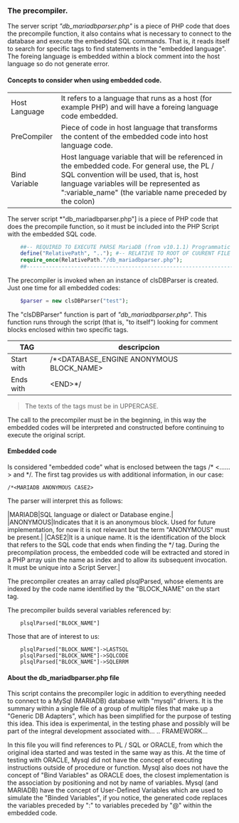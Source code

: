 ### The precompiler.
The server script *"db_mariadbparser.php"* is a piece of PHP code that does the precompile function, it also contains what is necessary to connect to the database and execute the embedded SQL commands. That is, it reads itself to search for specific tags to find statements in the "embedded language". The foreing language is embedded within a block comment into the host language so do not generate error.

#### Concepts to consider when using embedded code.

|             |	|
|----------------|-------------------------------|
|Host Language|It refers to a language that runs as a host (for example PHP) and will have a foreing language code embedded.|
|PreCompiler|Piece of code in host language that transforms the content of the embedded code into host language code.|
|Bind Variable|Host language variable that will be referenced in the embedded code. For general use, the PL / SQL convention will be used, that is, host language variables will be represented as ":variable_name" (the variable name preceded by the colon)|

The server script *"db_mariadbparser.php"] is a piece of PHP code that does the precompile function, so it must be included into the PHP Script with the embedded SQL code.

```php
	##-- REQUIRED TO EXECUTE PARSE MariaDB (from v10.1.1) Programmatic and Compound Statements
	define("RelativePath", ".."); #-- RELATIVE TO ROOT OF CUURENT FILE
	require_once(RelativePath."/db_mariadbparser.php");
	##-----------------------------------------------------------------------------------
```
The precompiler is invoked when an instance of clsDBParser is created. Just one time for all embedded codes:
```php
	$parser = new clsDBParser("test");
```
The "clsDBParser" function is part of *"db_mariadbparser.php"*. This function runs through the script (that is, "to itself") looking for comment blocks enclosed within two specific tags.

|TAG             |descripcion                          |
|----------------|-------------------------------|
|Start with|/*<DATABASE_ENGINE ANONYMOUS BLOCK_NAME\>|
|Ends with|\<END>*/|

>The texts of the tags must be in UPPERCASE.

The call to the precompiler must be in the beginning, in this way the embedded codes will be interpreted and constructed before continuing to execute the original script.

#### Embedded code
Is considered "embedded code" what is enclosed between the tags /* <……\> and <END> *\/. 
The first tag provides us with additional information, in our case:
```
/*<MARIADB ANONYMOUS CASE2>
```
The parser will interpret this as follows:
	
|MARIADB|SQL language or dialect or Database engine.|
|ANONYMOUS|Indicates that it is an anonymous block. Used for future implementation, for now it is not relevant but the term "ANONYMOUS" must be present.|
|CASE2|It is a unique name. It is the identification of the block that refers to the SQL code that ends when finding the <END>*/ tag. During the precompilation process, the embedded code will be extracted and stored in a PHP array usin the name as index and to allow its subsequent invocation. It must be unique into a Script Server.|


The precompiler creates an array called plsqlParsed, whose elements are indexed by the code name identified by the "BLOCK_NAME" on the start tag.
	
The precompiler builds several variables referenced by:
```
	plsqlParsed["BLOCK_NAME"]
```
Those that are of interest to us:
```
	plsqlParsed["BLOCK_NAME"]->LASTSQL
	plsqlParsed["BLOCK_NAME"]->SQLCODE
	plsqlParsed["BLOCK_NAME"]->SQLERRM
```

#### About the db_mariadbparser.php file
This script contains the precompiler logic in addition to everything needed to connect to a MySql (MARIADB) database with "mysqli" drivers. It is the summary within a single file of a group of multiple files that make up a "Generic DB Adapters", which has been simplified for the purpose of testing this idea. This idea is experimental, in the testing phase and possibly will be part of the integral development associated with… .. FRAMEWORK…

In this file you will find references to PL / SQL or ORACLE, from which the original idea started and was tested in the same way as this. At the time of testing with ORACLE, Mysql did not have the concept of executing instructions outside of procedure or function. Mysql also does not have the concept of "Bind Variables" as ORACLE does, the closest implementation is the association by positioning and not by name of variables. Mysql (and MARIADB) have the concept of User-Defined Variables which are used to simulate the "Binded Variables", if you notice, the generated code replaces the variables preceded by ":" to variables preceded by "@" within the embedded code.
